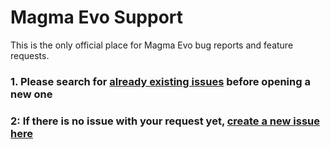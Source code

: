 # Magma Evo Support

This is the only official place for Magma Evo bug reports and feature requests.

### 1. Please search for [already existing issues](https://github.com/NoisyFlake/MagmaEvo-support/issues) before opening a new one
### 2: If there is no issue with your request yet, [create a new issue here](https://github.com/NoisyFlake/MagmaEvo-support/issues/new/choose)
